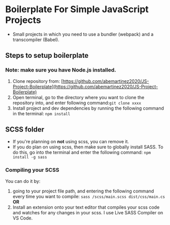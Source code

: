 # Boilerplate For Simple JavaScript Projects

- Small projects in which you need to use a bundler (webpack) and a transcompiler (Babel).

## Steps to setup boilerplate

### Note: make sure you have Node.js installed.

1. Clone repository from: [https://github.com/abemartinez2020/JS-Project-Boilerplate](https://github.com/abemartinez2020/JS-Project-Boilerplate)
2. Open terminal, go to the directory where you want to clone the repository into, and enter following command:`git clone xxxx `
3. Install project and dev dependencies by running the following command in the terminal: `npm install `

## SCSS folder

- If you're planning on **not** using scss, you can remove it.
- If you do plan on using scss, then make sure to globally install SASS. To do this, go into the terminal and enter the following command: `npm install -g sass`

### Compiling your SCSS

You can do it by:

1. going to your project file path, and entering the following command every time you want to compile: `sass /scss/main.scss dist/css/main.cs`
   **OR**
2. Install an extension onto your text editor that compiles your scss code and watches for any changes in your scss. I use Live SASS Compiler on VS Code.
